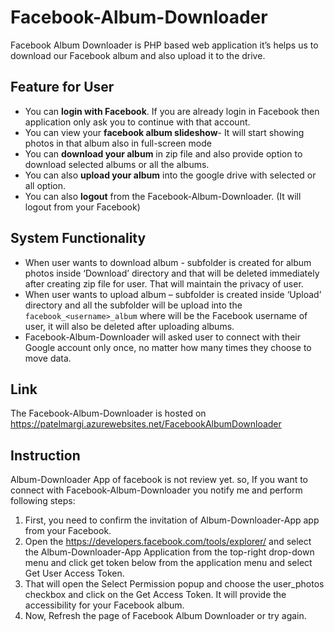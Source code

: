 # Facebook-Album-Downloader
Facebook Album Downloader is PHP based web application it’s helps us to download our Facebook album and also upload it to the drive.
## Feature for User
* You can **login with Facebook**. If you are already login in Facebook then application only ask you to continue with that account.
* You can view your **facebook album slideshow**- It will start showing photos in that album also in full-screen mode
* You can **download your album** in zip file and also provide option to download selected albums or all the albums.
* You can also **upload your album** into the google drive with selected or all option.
* You can also **logout** from the Facebook-Album-Downloader. (It will logout from your Facebook)
## System Functionality
* When user wants to download album - subfolder is created for album photos inside ‘Download’ directory and that will be deleted immediately after creating zip file for user. That will maintain the privacy of user.
* When user wants to upload album – subfolder is created inside ‘Upload’ directory and all the subfolder will be upload into the `facebook_<username>_album` where <username> will be the Facebook username of user, it will also be deleted after uploading albums.
* Facebook-Album-Downloader will asked user to connect with their Google account only once, no matter how many times they choose to move data.
## Link
The Facebook-Album-Downloader is hosted on https://patelmargi.azurewebsites.net/FacebookAlbumDownloader
## Instruction
Album-Downloader App of facebook is not review yet. so, If you want to connect with Facebook-Album-Downloader you notify me and perform following steps:
1. First, you need to confirm the invitation of Album-Downloader-App app from your Facebook.
2. Open the https://developers.facebook.com/tools/explorer/ and select the Album-Downloader-App Application from the top-right drop-down menu and click get token below from the application menu and select Get User Access Token.
3. That will open the Select Permission popup and choose the user_photos checkbox and click on the Get Access Token. It will provide the accessibility for your Facebook album.
4. Now, Refresh the page of Facebook Album Downloader or try again.
